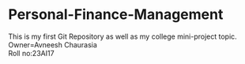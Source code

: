 # Personal-Finance-Management
This is my first Git Repository as well as my college mini-project topic.
<br>
Owner=Avneesh Chaurasia
<br>
Roll no:23AI17
